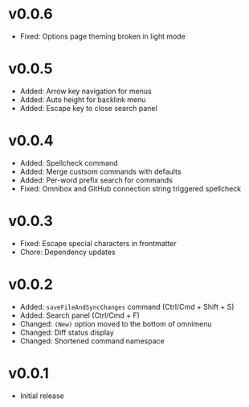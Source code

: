 # v0.0.6

- Fixed: Options page theming broken in light mode

# v0.0.5

- Added: Arrow key navigation for menus
- Added: Auto height for backlink menu
- Added: Escape key to close search panel

# v0.0.4

- Added: Spellcheck command
- Added: Merge custsom commands with defaults
- Added: Per-word prefix search for commands
- Fixed: Omnibox and GitHub connection string triggered spellcheck

# v0.0.3

- Fixed: Escape special characters in frontmatter
- Chore: Dependency updates

# v0.0.2

- Added: `saveFileAndSyncChanges` command (Ctrl/Cmd + Shift + S)
- Added: Search panel (Ctrl/Cmd + F)
- Changed: `(New)` option moved to the bottom of omnimenu
- Changed: Diff status display
- Changed: Shortened command namespace

# v0.0.1

- Initial release
